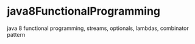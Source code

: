 # java8FunctionalProgramming
java 8 functional programming, streams, optionals, lambdas, combinator pattern
